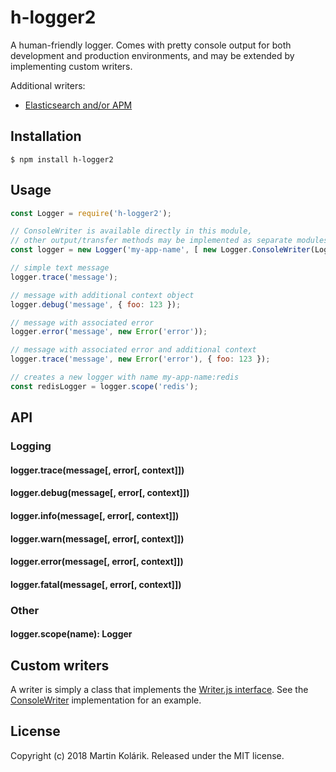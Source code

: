 # h-logger2

A human-friendly logger. Comes with pretty console output for both development and production environments,
and may be extended by implementing custom writers.

Additional writers:
 - [Elasticsearch and/or APM](https://github.com/MartinKolarik/h-logger2-elastic)

## Installation

```
$ npm install h-logger2
```

## Usage

```js
const Logger = require('h-logger2');

// ConsoleWriter is available directly in this module,
// other output/transfer methods may be implemented as separate modules
const logger = new Logger('my-app-name', [ new Logger.ConsoleWriter(Logger.TRACE) ]);

// simple text message
logger.trace('message');

// message with additional context object
logger.debug('message', { foo: 123 });

// message with associated error
logger.error('message', new Error('error'));

// message with associated error and additional context
logger.trace('message', new Error('error'), { foo: 123 });

// creates a new logger with name my-app-name:redis
const redisLogger = logger.scope('redis');
```

## API

### Logging

#### logger.trace(message[, error[, context]])
#### logger.debug(message[, error[, context]])
#### logger.info(message[, error[, context]])
#### logger.warn(message[, error[, context]])
#### logger.error(message[, error[, context]])
#### logger.fatal(message[, error[, context]])

### Other

#### logger.scope(name): Logger

## Custom writers

A writer is simply a class that implements the [Writer.js interface](src/Writer). See the [ConsoleWriter](/src/ConsoleWriter.js) implementation for an example.

## License
Copyright (c) 2018 Martin Kolárik. Released under the MIT license.
